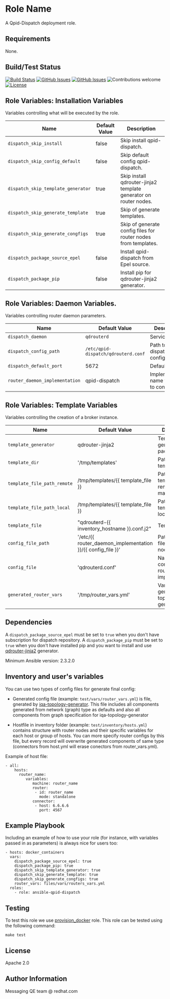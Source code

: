 Role Name
=========

A Qpid-Dispatch deployment role.

Requirements
------------

None.

Build/Test Status
------------

[![Build Status](https://travis-ci.org/rh-messaging-qe/ansible-qpid-dispatch.svg?branch=master)](https://travis-ci.org/rh-messaging-qe/ansible-qpid-dispatch)
[![GitHub Issues](https://img.shields.io/github/issues/rh-messaging-qe/ansible-qpid-dispatch.svg)](https://github.com/rh-messaging-qe/ansible-qpid-dispatch/issues)
[![GitHub Issues](https://img.shields.io/github/issues-pr/rh-messaging-qe/ansible-qpid-dispatch.svg)](https://github.com/rh-messaging-qe/ansible-qpid-dispatch/pulls)
![Contributions welcome](https://img.shields.io/badge/contributions-welcome-brightgreen.svg)
[![License](https://img.shields.io/badge/License-Apache%202.0-blue.svg)](https://opensource.org/licenses/Apache-2.0)

Role Variables: Installation Variables
--------------

Variables controlling what will be executed by the role.

| Name              | Default Value       | Description          |
|-------------------|---------------------|----------------------|
| `dispatch_skip_install` | false | Skip install qpid-dispatch. |
| `dispatch_skip_config_default` | false | Skip default config qpid-dispatch. |
| `dispatch_skip_template_generator` | true | Skip install qdrouter-jinja2 template generator on router nodes. |
| `dispatch_skip_generate_template` | true | Skip of generate templates. |
| `dispatch_skip_generate_congfigs` | true | Skip of generate config files for router nodes from templates. |
| `dispatch_package_source_epel` | false | Install qpid-dispatch from Epel source. |
| `dispatch_package_pip` | false | Install pip for qdrouter-jinja2 generator. |


Role Variables: Daemon Variables.
--------------

Variables controlling router daemon parameters.

| Name              | Default Value       | Description          |
|-------------------|---------------------|----------------------|
| `dispatch_daemon` | `qdrouterd` | Service name |
| `dispatch_config_path` | `/etc/qpid-dispatch/qdrouterd.conf` | Path to dispatch config file |
| `dispatch_default_port` | 5672 | Default port |
| `router_daemon_implementation` | qpid-dispatch | Implementation name for path to config file |


Role Variables: Template Variables
--------------

Variables controlling the creation of a broker instance.

| Name              | Default Value       | Description          |
|-------------------|---------------------|----------------------|
| `template_generator` | qdrouter-jinja2 | Template generator package name |
| `template_dir` | '/tmp/templates' | Path to dir for templates |
| `template_file_path_remote` | /tmp/templates/{{ template_file }} | Path to template on remote machine |
| `template_file_path_local` | /tmp/templates/{{ template_file }} | Path to template on local machine |
| `template_file` | "qdrouterd-{{ inventory_hostname }}.conf.j2" | Template name |
| `config_file_path` | '/etc/{{ router_daemon_implementation }}/{{ config_file }}' | Path to config file on router-node |
| `config_file` | 'qdrouterd.conf' | Name of config file for router implementation |
| `generated_router_vars` | '/tmp/router_vars.yml' | Variables generated by topology generator |

Dependencies
------------

A `dispatch_package_source_epel` must be set to `true` when you don't have subscription for dispatch repository.
A `dispatch_package_pip` must be set to `true` when you don't have installed pip and you want to install and use [qdrouter-jinja2](https://github.com/rh-messaging-qe/qdrouterd-jinja2) generator.

Minimum Ansible version: 2.3.2.0

Inventory and user's variables
------------

You can use two types of config files for generate final config:

- Generated config file (example: `test/vars/router_vars.yml`) is file, gnerated by [iqa-topology-generator](https://github.com/rh-messaging-qe/iqa-topology-generator). This file includes all components generated from network (graph) type as defaults and also all components from graph specification for iqa-topology-generator

- Hostfile in inventory folder (example: `test/inventory/hosts.yml`) contains structure with router nodes and their specific variables for each host or group of hosts. You can more specify router configs by this file, but every record will overwrite generated components of same type (connectors from host.yml will erase conectors from router_vars.yml).

Example of host file:

	- all:
	    hosts:
	      router_name:
	         variables:
	            machine: router_name
	            router:
	             - id: router_name
	               mode: standalone
	            connector:
	             - host: 6.6.6.6
	               port: 4567

Example Playbook
----------------

Including an example of how to use your role (for instance, with variables passed in as parameters) is always nice for users too:

    - hosts: docker_containers
      vars:
        dispatch_package_source_epel: true
        dispatch_package_pip: true
        dispatch_skip_template_generator: true
        dispatch_skip_generate_template: true
        dispatch_skip_generate_congfigs: true
        router_vars: files/vars/routers_vars.yml
      roles:
        - role: ansible-qpid-dispatch


Testing
----------------

To test this role we use [provision_docker](https://github.com/chrismeyersfsu/provision_docker) role. This role can be tested using the following command:

```make test```

License
-------

Apache 2.0

Author Information
------------------

Messaging QE team @ redhat.com
